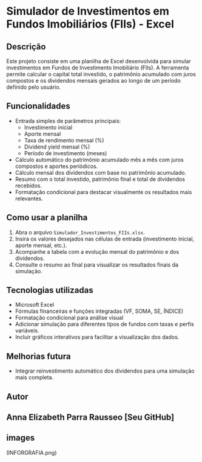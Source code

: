 # Simulador de Investimentos em Fundos Imobiliários (FIIs) - Excel
## Descrição
Este projeto consiste em uma planilha de Excel desenvolvida para simular investimentos em Fundos de Investimento Imobiliário (FIIs). A ferramenta permite calcular o capital total investido, o patrimônio acumulado com juros compostos e os dividendos mensais gerados ao longo de um período definido pelo usuário.
## Funcionalidades
- Entrada simples de parâmetros principais:
  - Investimento inicial  
  - Aporte mensal  
  - Taxa de rendimento mensal (%)  
  - Dividend yield mensal (%)  
  - Período de investimento (meses)  
- Cálculo automático do patrimônio acumulado mês a mês com juros compostos e aportes periódicos.  
- Cálculo mensal dos dividendos com base no patrimônio acumulado.  
- Resumo com o total investido, patrimônio final e total de dividendos recebidos.  
- Formatação condicional para destacar visualmente os resultados mais relevantes.
## Como usar a planilha
1. Abra o arquivo `Simulador_Investimentos_FIIs.xlsx`.  
2. Insira os valores desejados nas células de entrada (investimento inicial, aporte mensal, etc.).  
3. Acompanhe a tabela com a evolução mensal do patrimônio e dos dividendos.  
4. Consulte o resumo ao final para visualizar os resultados finais da simulação.
## Tecnologias utilizadas
- Microsoft Excel  
- Fórmulas financeiras e funções integradas (VF, SOMA, SE, ÍNDICE)  
- Formatação condicional para análise visual  
- Adicionar simulação para diferentes tipos de fundos com taxas e perfis variáveis.  
- Incluir gráficos interativos para facilitar a visualização dos dados.  
## Melhorias futura
- Integrar reinvestimento automático dos dividendos para uma simulação mais completa.
## Autor
Anna Elizabeth Parra Rausseo
[Seu GitHub]  
---
## images  
(INFORGRAFIA.png)  

